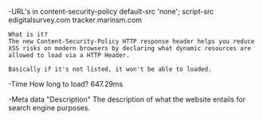 -URL's in content-security-policy
	default-src 'none'; script-src edigitalsurvey.com tracker.marinsm.com
	
	What is it?
	The new Content-Security-Policy HTTP response header helps you reduce XSS risks on modern browsers by declaring what dynamic resources are allowed to load via a HTTP Header.

	Basically if it's not listed, it won't be able to loaded.


-Time
	How long to load? 647.29ms

-Meta data "Description"
	The description of what the website entails for search engine purposes.


